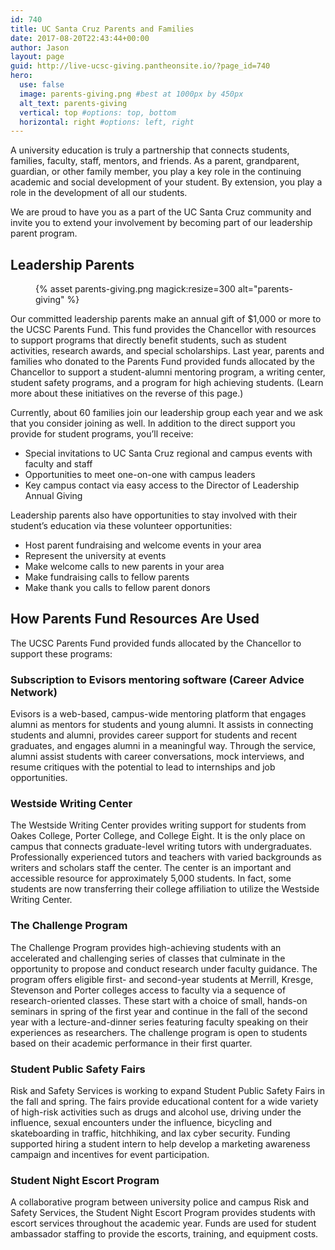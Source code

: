 ```yaml
---
id: 740
title: UC Santa Cruz Parents and Families
date: 2017-08-20T22:43:44+00:00
author: Jason
layout: page
guid: http://live-ucsc-giving.pantheonsite.io/?page_id=740
hero:
  use: false
  image: parents-giving.png #best at 1000px by 450px
  alt_text: parents-giving
  vertical: top #options: top, bottom
  horizontal: right #options: left, right
---
```

A university education is truly a partnership that connects students, families, faculty, staff, mentors, and friends. As a parent, grandparent, guardian, or other family member, you play a key role in the continuing academic and social development of your student. By extension, you play a role in the development of all our students.

We are proud to have you as a part of the UC Santa Cruz community and invite you to extend your involvement by becoming part of our leadership parent program.

## Leadership Parents

<figure class="inline-image right">
{% asset parents-giving.png magick:resize=300 alt="parents-giving" %}</figure>


Our committed leadership parents make an annual gift of $1,000 or more to the UCSC Parents Fund. This fund provides the Chancellor with resources to support programs that directly benefit students, such as student activities, research awards, and special scholarships. Last year, parents and families who donated to the Parents Fund provided funds allocated by the Chancellor to support a student-alumni mentoring program, a writing center, student safety programs, and a program for high achieving students. (Learn more about these initiatives on the reverse of this page.)

Currently, about 60 families join our leadership group each year and we ask that you consider joining as well. In addition to the direct support you provide for student programs, you’ll receive:

  * Special invitations to UC Santa Cruz regional and campus events with faculty and staff
  * Opportunities to meet one-on-one with campus leaders
  * Key campus contact via easy access to the Director of Leadership Annual Giving

Leadership parents also have opportunities to stay involved with their student’s education via these volunteer opportunities:

  * Host parent fundraising and welcome events in your area
  * Represent the university at events
  * Make welcome calls to new parents in your area
  * Make fundraising calls to fellow parents
  * Make thank you calls to fellow parent donors

## How Parents Fund Resources Are Used

The UCSC Parents Fund provided funds allocated by the Chancellor to support these programs:

### Subscription to Evisors mentoring software (Career Advice Network)

Evisors is a web-based, campus-wide mentoring platform that engages alumni as mentors for students and young alumni. It assists in connecting students and alumni, provides career support for students and recent graduates, and engages alumni in a meaningful way. Through the service, alumni assist students with career conversations, mock interviews, and resume critiques with the potential to lead to internships and job opportunities.

### Westside Writing Center

The Westside Writing Center provides writing support for students from Oakes College, Porter College, and College Eight. It is the only place on campus that connects graduate-level writing tutors with undergraduates. Professionally experienced tutors and teachers with varied backgrounds as writers and scholars staff the center. The center is an important and accessible resource for approximately 5,000 students. In fact, some students are now transferring their college affiliation to utilize the Westside Writing Center.

### The Challenge Program

The Challenge Program provides high-achieving students with an accelerated and challenging series of classes that culminate in the opportunity to propose and conduct research under faculty guidance. The program offers eligible first- and second-year students at Merrill, Kresge, Stevenson and Porter colleges access to faculty via a sequence of research-oriented classes. These start with a choice of small, hands-on seminars in spring of the first year and continue in the fall of the second year with a lecture-and-dinner series featuring faculty speaking on their experiences as researchers. The challenge program is open to students based on their academic performance in their first quarter.

### Student Public Safety Fairs

Risk and Safety Services is working to expand Student Public Safety Fairs in the fall and spring. The fairs provide educational content for a wide variety of high-risk activities such as drugs and alcohol use, driving under the influence, sexual encounters under the influence, bicycling and skateboarding in traffic, hitchhiking, and lax cyber security. Funding supported hiring a student intern to help develop a marketing awareness campaign and incentives for event participation.

### Student Night Escort Program

A collaborative program between university police and campus Risk and Safety Services, the Student Night Escort Program provides students with escort services throughout the academic year. Funds are used for student ambassador staffing to provide the escorts, training, and equipment costs.
